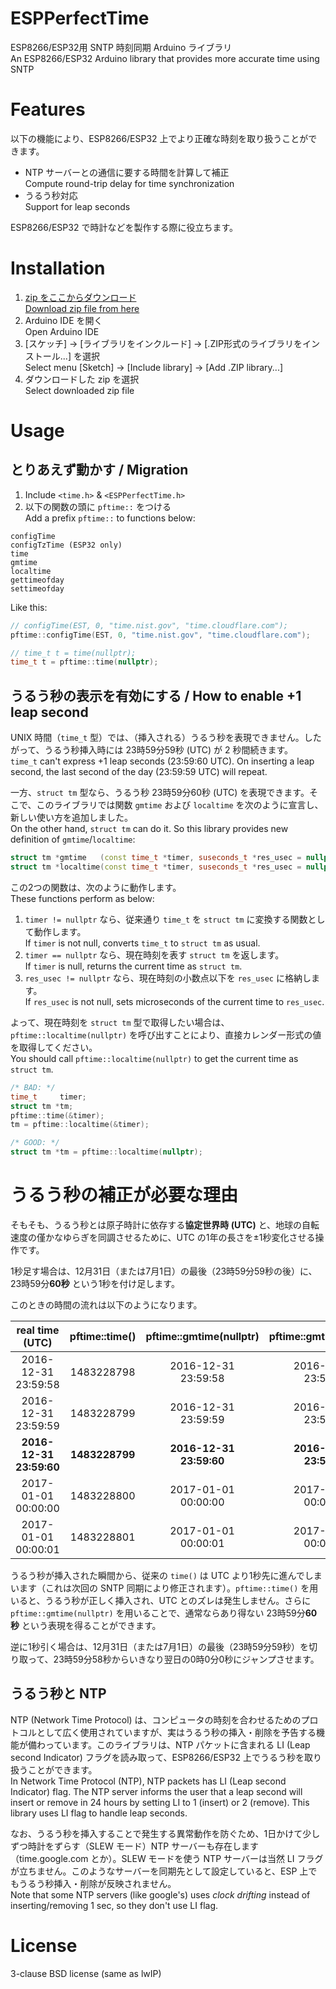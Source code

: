 # ESPPerfectTime

ESP8266/ESP32用 SNTP 時刻同期 Arduino ライブラリ<br>
An ESP8266/ESP32 Arduino library that provides more accurate time using SNTP

# Features

以下の機能により、ESP8266/ESP32 上でより正確な時刻を取り扱うことができます。

- NTP サーバーとの通信に要する時間を計算して補正<br>
  Compute round-trip delay for time synchronization
- うるう秒対応<br>
  Support for leap seconds

ESP8266/ESP32 で時計などを製作する際に役立ちます。

# Installation

1. [zip をここからダウンロード](https://github.com/hunamizawa/ESPPerfectTime/archive/master.zip)<br>
   [Download zip file from here](https://github.com/hunamizawa/ESPPerfectTime/archive/master.zip)
1. Arduino IDE を開く<br>
   Open Arduino IDE
1. \[スケッチ\] → \[ライブラリをインクルード\] → \[.ZIP形式のライブラリをインストール...\] を選択<br>
   Select menu \[Sketch\] -> \[Include library\] -> \[Add .ZIP library...\]
1. ダウンロードした zip を選択<br>
   Select downloaded zip file

# Usage
## とりあえず動かす / Migration

1. Include `<time.h>` &amp; `<ESPPerfectTime.h>`
1. 以下の関数の頭に `pftime::` をつける<br>
   Add a prefix `pftime::` to functions below:<br>
```
configTime
configTzTime (ESP32 only)
time
gmtime
localtime
gettimeofday
settimeofday
```

Like this:

```cpp
// configTime(EST, 0, "time.nist.gov", "time.cloudflare.com");
pftime::configTime(EST, 0, "time.nist.gov", "time.cloudflare.com");

// time_t t = time(nullptr);
time_t t = pftime::time(nullptr);
```

## うるう秒の表示を有効にする / How to enable +1 leap second

UNIX 時間（`time_t` 型）では、（挿入される）うるう秒を表現できません。したがって、うるう秒挿入時には 23時59分59秒 (UTC) が 2 秒間続きます。<br>
`time_t` can't express +1 leap seconds (23:59:60 UTC). On inserting a leap second, the last second of the day (23:59:59 UTC) will repeat.

一方、`struct tm` 型なら、うるう秒 23時59分60秒 (UTC) を表現できます。そこで、このライブラリでは関数 `gmtime` および `localtime` を次のように宣言し、新しい使い方を追加しました。<br>
On the other hand, `struct tm` can do it. So this library provides new definition of `gmtime`/`localtime`:

```cpp
struct tm *gmtime   (const time_t *timer, suseconds_t *res_usec = nullptr);
struct tm *localtime(const time_t *timer, suseconds_t *res_usec = nullptr);
```

この2つの関数は、次のように動作します。<br>
These functions perform as below:

1. `timer != nullptr` なら、従来通り `time_t` を `struct tm` に変換する関数として動作します。<br>
If `timer` is not null, converts `time_t` to `struct tm` as usual.
1. `timer == nullptr` なら、現在時刻を表す `struct tm` を返します。<br>
If `timer` is null, returns the current time as `struct tm`.
1. `res_usec != nullptr` なら、現在時刻の小数点以下を `res_usec` に格納します。<br>
If `res_usec` is not null, sets microseconds of the current time to `res_usec`.

よって、現在時刻を `struct tm` 型で取得したい場合は、`pftime::localtime(nullptr)` を呼び出すことにより、直接カレンダー形式の値を取得してください。<br>
You should call `pftime::localtime(nullptr)` to get the current time as `struct tm`.

```cpp
/* BAD: */
time_t     timer;
struct tm *tm;
pftime::time(&timer);
tm = pftime::localtime(&timer);

/* GOOD: */
struct tm *tm = pftime::localtime(nullptr);
```

# うるう秒の補正が必要な理由

そもそも、うるう秒とは原子時計に依存する**協定世界時 (UTC)** と、地球の自転速度の僅かなゆらぎを同調させるために、UTC の1年の長さを±1秒変化させる操作です。

1秒足す場合は、12月31日（または7月1日）の最後（23時59分59秒の後）に、23時59分**60秒** という1秒を付け足します。

このときの時間の流れは以下のようになります。

|real time (UTC)|pftime::time()|pftime::gmtime(nullptr)|pftime::gmtime(&timer)|::time()|::gmtime(&timer)|
|:---:|:---:|:---:|:---:|:---:|:---:|
|2016-12-31<br>23:59:58|1483228798|2016-12-31<br>23:59:58|2016-12-31<br>23:59:58|1483228798|2016-12-31<br>23:59:58|
|2016-12-31<br>23:59:59|1483228799|2016-12-31<br>23:59:59|2016-12-31<br>23:59:59|1483228799|2016-12-31<br>23:59:59|
|**2016-12-31<br>23:59:60**|**1483228799**|**2016-12-31<br>23:59:60**|**2016-12-31<br>23:59:59**|**1483228800**|**2017-01-01<br>00:00:00**|
|2017-01-01<br>00:00:00|1483228800|2017-01-01<br>00:00:00|2017-01-01<br>00:00:00|1483228801|2017-01-01<br>00:00:01|
|2017-01-01<br>00:00:01|1483228801|2017-01-01<br>00:00:01|2017-01-01<br>00:00:01|1483228802|2017-01-01<br>00:00:02|

うるう秒が挿入された瞬間から、従来の `time()` は UTC より1秒先に進んでしまいます（これは次回の SNTP 同期により修正されます）。`pftime::time()` を用いると、うるう秒が正しく挿入され、UTC とのズレは発生しません。さらに `pftime::gmtime(nullptr)` を用いることで、通常ならあり得ない 23時59分**60秒** という表現を得ることができます。

逆に1秒引く場合は、12月31日（または7月1日）の最後（23時59分59秒）を切り取って、23時59分58秒からいきなり翌日の0時0分0秒にジャンプさせます。

## うるう秒と NTP

NTP (Network Time Protocol) は、コンピュータの時刻を合わせるためのプロトコルとして広く使用されていますが、実はうるう秒の挿入・削除を予告する機能が備わっています。このライブラリは、NTP パケットに含まれる LI (Leap second Indicator) フラグを読み取って、ESP8266/ESP32 上でうるう秒を取り扱うことができます。<br>
In Network Time Protocol (NTP), NTP packets has LI (Leap second Indicator) flag. The NTP server informs the user that a leap second will insert or remove in 24 hours by setting LI to 1 (insert) or 2 (remove). This library uses LI flag to handle leap seconds.

なお、うるう秒を挿入することで発生する異常動作を防ぐため、1日かけて少しずつ時計をずらす（SLEW モード）NTP サーバーも存在します（time.google.com とか）。SLEW モードを使う NTP サーバーは当然 LI フラグが立ちません。このようなサーバーを同期先として設定していると、ESP 上でもうるう秒挿入・削除が反映されません。<br>
Note that some NTP servers (like google's) uses *clock drifting* instead of inserting/removing 1 sec, so they don't use LI flag.

# License

3-clause BSD license (same as lwIP)